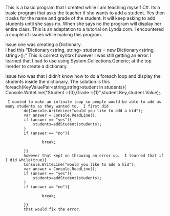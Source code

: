 This is a basic program that I created while I am teaching myself C#.  Its a basic program that asks the teacher if she wants to add a student.  Yes then it asks for the name and grade of the student.  It will keep asking to add students until she says no.  When she says no the program will display her entire class.  This is an adaptation to a tutorial on Lynda.com.
I encountered a couple of issues while making this program.

Issue one was creating a Dictionary.  
  I had this "Dictionary<string, string> students = new Dictionary<string, string>();"
  This is correct syntax however I was still getting an error.  I learned that I had to use  using System.Collections.Generic; at the top inorder to create a dictionary.
  
  Issue two was that I didn't know how to do a foreach loop and display the students inside the dictionary.  The solution is this foreach(KeyValuePair<string,string>student in students){
                    Console.WriteLine("Student ={0},Grade ={1}",student.Key,student.Value);.
                    
     I wanted to make an infinate loop so people would be able to add as many students as they wanted to.  I first did 
            do{Console.WriteLine("would you like to add a kid");
            var answer = Console.ReadLine();
            if (answer == "yes"){
                students=addStudent(students);
            }
            if (answer == "no"){
               
                    break;
                
            }}
            however that kept on throwing an error up.  I learned that if I did while(true){
            Console.WriteLine("would you like to add a kid");
            var answer = Console.ReadLine();
            if (answer == "yes"){
                students=addStudent(students);
            }
            if (answer == "no"){
               
                    break;
                
            }}
            that would fix the error.  
